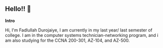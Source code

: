## Hello!!  👋



**Intro**

Hi, I'm Fadlullah Durojaiye, I am currently in my last year/ last semester of college. I am in the computer systems technician-networking program, and i am also studying for the CCNA 200-301, AZ-104, and AZ-500. 


<!--
**Fadlullah-DT/Fadlullah-Dt** is a ✨ _special_ ✨ repository because its `README.md` (this file) appears on your GitHub profile.

Here are some ideas to get you started:

- 🔭 I’m currently working on ...
- 🌱 I’m currently learning ...
- 👯 I’m looking to collaborate on ...
- 🤔 I’m looking for help with ...
- 💬 Ask me about ...
- 📫 How to reach me: ...
- 😄 Pronouns: ...
- ⚡ Fun fact: ...
-->
